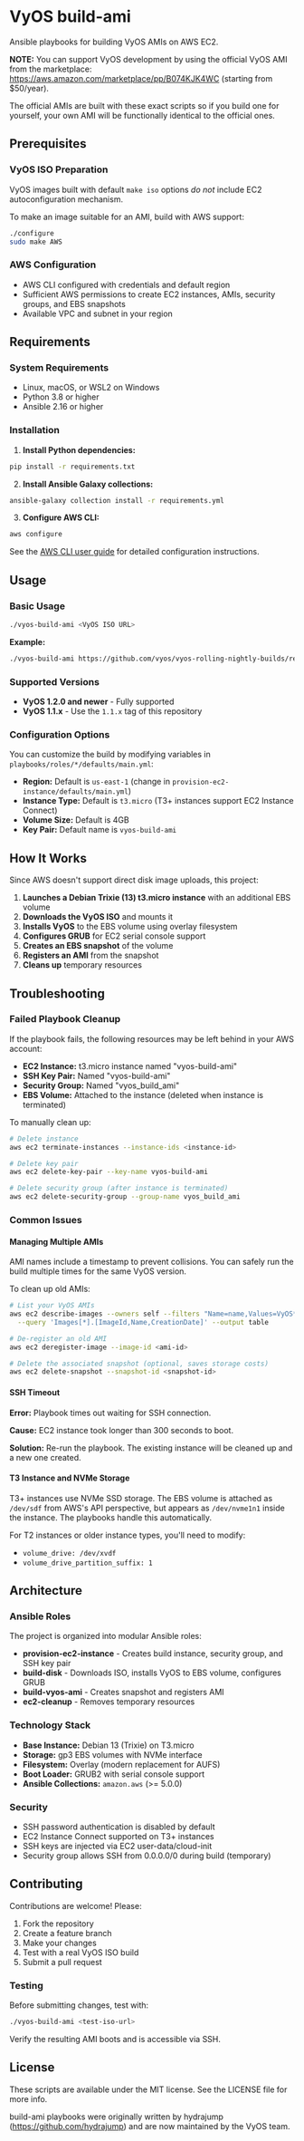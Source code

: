 # VyOS build-ami

Ansible playbooks for building VyOS AMIs on AWS EC2.

**NOTE:** You can support VyOS development by using the official VyOS AMI from the marketplace: https://aws.amazon.com/marketplace/pp/B074KJK4WC
(starting from $50/year).

The official AMIs are built with these exact scripts so if you build one for yourself, your own AMI will be functionally identical to the official ones.

## Prerequisites

### VyOS ISO Preparation

VyOS images built with default `make iso` options *do not* include EC2 autoconfiguration mechanism.

To make an image suitable for an AMI, build with AWS support:

```bash
./configure
sudo make AWS
```

### AWS Configuration

- AWS CLI configured with credentials and default region
- Sufficient AWS permissions to create EC2 instances, AMIs, security groups, and EBS snapshots
- Available VPC and subnet in your region

## Requirements

### System Requirements

- Linux, macOS, or WSL2 on Windows
- Python 3.8 or higher
- Ansible 2.16 or higher

### Installation

1. **Install Python dependencies:**

```bash
pip install -r requirements.txt
```

2. **Install Ansible Galaxy collections:**

```bash
ansible-galaxy collection install -r requirements.yml
```

3. **Configure AWS CLI:**

```bash
aws configure
```

See the [AWS CLI user guide](http://docs.aws.amazon.com/cli/latest/userguide/cli-chap-welcome.html) for detailed configuration instructions.

## Usage

### Basic Usage

```bash
./vyos-build-ami <VyOS ISO URL>
```

**Example:**

```bash
./vyos-build-ami https://github.com/vyos/vyos-rolling-nightly-builds/releases/download/1.5-rolling-202501/vyos-1.5-rolling-202501150006-amd64.iso
```

### Supported Versions

- **VyOS 1.2.0 and newer** - Fully supported
- **VyOS 1.1.x** - Use the `1.1.x` tag of this repository

### Configuration Options

You can customize the build by modifying variables in `playbooks/roles/*/defaults/main.yml`:

- **Region:** Default is `us-east-1` (change in `provision-ec2-instance/defaults/main.yml`)
- **Instance Type:** Default is `t3.micro` (T3+ instances support EC2 Instance Connect)
- **Volume Size:** Default is 4GB
- **Key Pair:** Default name is `vyos-build-ami`

## How It Works

Since AWS doesn't support direct disk image uploads, this project:

1. **Launches a Debian Trixie (13) t3.micro instance** with an additional EBS volume
2. **Downloads the VyOS ISO** and mounts it
3. **Installs VyOS** to the EBS volume using overlay filesystem
4. **Configures GRUB** for EC2 serial console support
5. **Creates an EBS snapshot** of the volume
6. **Registers an AMI** from the snapshot
7. **Cleans up** temporary resources

## Troubleshooting

### Failed Playbook Cleanup

If the playbook fails, the following resources may be left behind in your AWS account:

- **EC2 Instance:** t3.micro instance named "vyos-build-ami"
- **SSH Key Pair:** Named "vyos-build-ami"
- **Security Group:** Named "vyos_build_ami"
- **EBS Volume:** Attached to the instance (deleted when instance is terminated)

To manually clean up:

```bash
# Delete instance
aws ec2 terminate-instances --instance-ids <instance-id>

# Delete key pair
aws ec2 delete-key-pair --key-name vyos-build-ami

# Delete security group (after instance is terminated)
aws ec2 delete-security-group --group-name vyos_build_ami
```

### Common Issues

#### Managing Multiple AMIs

AMI names include a timestamp to prevent collisions. You can safely run the build multiple times for the same VyOS version.

To clean up old AMIs:

```bash
# List your VyOS AMIs
aws ec2 describe-images --owners self --filters "Name=name,Values=VyOS*" \
  --query 'Images[*].[ImageId,Name,CreationDate]' --output table

# De-register an old AMI
aws ec2 deregister-image --image-id <ami-id>

# Delete the associated snapshot (optional, saves storage costs)
aws ec2 delete-snapshot --snapshot-id <snapshot-id>
```

#### SSH Timeout

**Error:** Playbook times out waiting for SSH connection.

**Cause:** EC2 instance took longer than 300 seconds to boot.

**Solution:** Re-run the playbook. The existing instance will be cleaned up and a new one created.

#### T3 Instance and NVMe Storage

T3+ instances use NVMe SSD storage. The EBS volume is attached as `/dev/sdf` from AWS's API perspective, but appears as `/dev/nvme1n1` inside the instance. The playbooks handle this automatically.

For T2 instances or older instance types, you'll need to modify:
- `volume_drive: /dev/xvdf`
- `volume_drive_partition_suffix: 1`

## Architecture

### Ansible Roles

The project is organized into modular Ansible roles:

- **provision-ec2-instance** - Creates build instance, security group, and SSH key pair
- **build-disk** - Downloads ISO, installs VyOS to EBS volume, configures GRUB
- **build-vyos-ami** - Creates snapshot and registers AMI
- **ec2-cleanup** - Removes temporary resources

### Technology Stack

- **Base Instance:** Debian 13 (Trixie) on T3.micro
- **Storage:** gp3 EBS volumes with NVMe interface
- **Filesystem:** Overlay (modern replacement for AUFS)
- **Boot Loader:** GRUB2 with serial console support
- **Ansible Collections:** `amazon.aws` (>= 5.0.0)

### Security

- SSH password authentication is disabled by default
- EC2 Instance Connect supported on T3+ instances
- SSH keys are injected via EC2 user-data/cloud-init
- Security group allows SSH from 0.0.0.0/0 during build (temporary)

## Contributing

Contributions are welcome! Please:

1. Fork the repository
2. Create a feature branch
3. Make your changes
4. Test with a real VyOS ISO build
5. Submit a pull request

### Testing

Before submitting changes, test with:

```bash
./vyos-build-ami <test-iso-url>
```

Verify the resulting AMI boots and is accessible via SSH.

## License

These scripts are available under the MIT license. See the LICENSE file for more info.

build-ami playbooks were originally written by hydrajump (https://github.com/hydrajump) and are now maintained
by the VyOS team.
